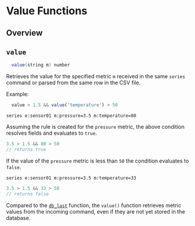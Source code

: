 # Value Functions

## Overview

## `value`

```java
  value(string m) number
```

Retrieves the value for the specified metric `m` received in the same `series` command or parsed from the same row in the CSV file.

Example:

```javascript
  value > 1.5 && value('temperature') > 50
```

```ls
series e:sensor01 m:pressure=3.5 m:temperature=80
```

Assuming the rule is created for the `pressure` metric, the above condition resolves fields and evaluates to `true`.

```javascript
3.5 > 1.5 && 80 > 50
// returns true
```

If the value of the `pressure` metric is less than `50` the condition evaluates to `false`.

```ls
series e:sensor01 m:pressure=3.5 m:temperature=33
```

```javascript
3.5 > 1.5 && 33 > 50
// returns false
```

Compared to the [`db_last`](functions-series.md) function, the `value()` function retrieves metric values from the incoming command, even if they are not yet stored in the database.

